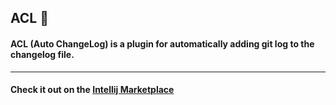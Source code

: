 ## ACL :scroll:
#### ACL (Auto ChangeLog) is a plugin for automatically adding git log to the changelog file.
---
#### Check it out on the [Intellij Marketplace](https://plugins.jetbrains.com/plugin/21209-acl)
